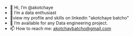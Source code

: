 - 👋 Hi, I’m @akotchaye
- 👀 I’m a data enthusiast
- 🌱view my profile and skills on linkedin "akotchaye batcho"
- 💞️ I’m available for any Data engineering project.
- 📫 How to reach me: akotchaybatcho@gmail.com

<!---ddd
akotchaye/akotchaye is a ✨ special ✨ repository because its `README.md` (this file) appears on your GitHub profile.
You can click the Preview link to take a look at your changes.
--->
